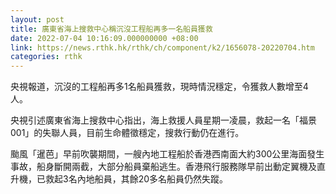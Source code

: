 ```yaml
---
layout: post
title: 廣東省海上搜救中心稱沉沒工程船再多一名船員獲救
date: 2022-07-04 10:16:09.000000000 +08:00
link: https://news.rthk.hk/rthk/ch/component/k2/1656078-20220704.htm
categories: rthk
---
```


央視報道，沉沒的工程船再多1名船員獲救，現時情況穩定，令獲救人數增至4人。

央視引述廣東省海上搜救中心指出，海上救援人員星期一凌晨，救起一名「福景001」的失聯人員，目前生命體徵穩定，搜救行動仍在進行。

颱風「暹芭」早前吹襲期間，一艘內地工程船於香港西南面大約300公里海面發生事故，船身斷開兩截，大部分船員棄船逃生。香港飛行服務隊早前出動定翼機及直升機，已救起3名內地船員，其餘20多名船員仍然失蹤。
